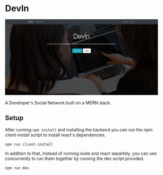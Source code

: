 # DevIn

![DevIn Screen Shot](screen_shot.png)

A Developer's Social Network built on a MERN stack.

## Setup

After running `npm install` and installing the backend you can run the npm client-install script to install react's dependencies.

```
npm run client-install
```

In addition to that, instead of running node and react separtely, you can use concurrently to run them together by running the
dev script provided.

```
npm run dev
```
